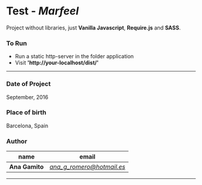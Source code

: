 # Test - *Marfeel*

Project without libraries, just **Vanilla Javascript**, **Require.js** and **SASS**.

### To Run
- Run a static http-server in the folder application
- Visit **'http://your-localhost/dist/'**

---------

### Date of Project
September, 2016

### Place of birth
Barcelona, Spain

### Author
name | email 
--- | --- 
**Ana Gamito** | *ana_g_romero@hotmail.es*

---------